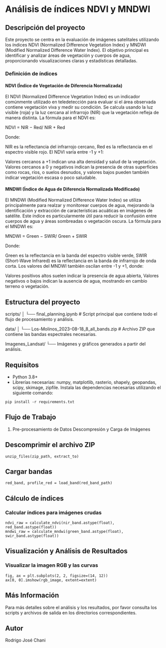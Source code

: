 # Análisis de índices NDVI y MNDWI

## Descripción del proyecto
Este proyecto se centra en la evaluación de imágenes satelitales utilizando los índices NDVI (Normalized Difference Vegetation Index) y MNDWI (Modified Normalized Difference Water Index). El objetivo principal es identificar y analizar áreas de vegetación y cuerpos de agua, proporcionando visualizaciones claras y estadísticas detalladas.

### Definición de índices
#### NDVI (Índice de Vegetación de Diferencia Normalizada)
El NDVI (Normalized Difference Vegetation Index) es un indicador comúnmente utilizado en teledetección para evaluar si el área observada contiene vegetación viva y medir su condición. Se calcula usando la luz visible (roja) y la luz cercana al infrarrojo (NIR) que la vegetación refleja de manera distinta. La fórmula para el NDVI es:

NDVI = NIR − Red/ NIR + Red

Donde:

NIR es la reflectancia del infrarrojo cercano,
Red es la reflectancia en el espectro visible rojo.
El NDVI varía entre -1 y +1:

Valores cercanos a +1 indican una alta densidad y salud de la vegetación.
Valores cercanos a 0 y negativos indican la presencia de otras superficies como rocas, ríos, o suelos desnudos, y valores bajos pueden también indicar vegetación escasa o poco saludable.

#### MNDWI (Índice de Agua de Diferencia Normalizada Modificado)
El MNDWI (Modified Normalized Difference Water Index) se utiliza principalmente para realzar y monitorear cuerpos de agua, mejorando la identificación y extracción de características acuáticas en imágenes de satélite. Este índice es particularmente útil para reducir la confusión entre cuerpos de agua y áreas sombreadas o vegetación oscura. La fórmula para el MNDWI es:

MNDWI = Green − SWIR/ Green + SWIR

Donde:

Green es la reflectancia en la banda del espectro visible verde,
SWIR (Short-Wave Infrared) es la reflectancia en la banda de infrarrojo de onda corta.
Los valores del MNDWI también oscilan entre -1 y +1, donde:

Valores positivos altos suelen indicar la presencia de agua abierta,
Valores negativos o bajos indican la ausencia de agua, mostrando en cambio terreno o vegetación.

## Estructura del proyecto
scripts/
│
└── final_planning.ipynb # Script principal que contiene todo el flujo de procesamiento y análisis.

data/
│
└── Los-Molinos_2023-08-18_8_all_bands.zip # Archivo ZIP que contiene las bandas espectrales necesarias.

Imagenes_Landsat/
└── Imágenes y gráficos generados a partir del análisis.

## Requisitos
- Python 3.8+
- Librerías necesarias: numpy, matplotlib, rasterio, shapely, geopandas, scipy, skimage, zipfile.
Instala las dependencias necesarias utilizando el siguiente comando:
```
pip install -r requirements.txt
```

## Flujo de Trabajo
1. Pre-procesamiento de Datos
Descompresión y Carga de Imágenes

## Descomprimir el archivo ZIP
```
unzip_files(zip_path, extract_to)
```
## Cargar bandas
```
red_band, profile_red = load_band(red_band_path)
```
## Cálculo de índices

### Calcular índices para imágenes crudas
```
ndvi_raw = calculate_ndvi(nir_band.astype(float), red_band.astype(float))
mndwi_raw = calculate_mndwi(green_band.astype(float), swir_band.astype(float))
```
## Visualización y Análisis de Resultados

###  Visualizar la imagen RGB y las curvas
```
fig, ax = plt.subplots(2, 2, figsize=(14, 12))
ax[0, 0].imshow(rgb_image, extent=extent)
```
## Más Información
Para más detalles sobre el análisis y los resultados, por favor consulta los scripts y archivos de salida en los directorios correspondientes.

## Autor
Rodrigo José Chani

